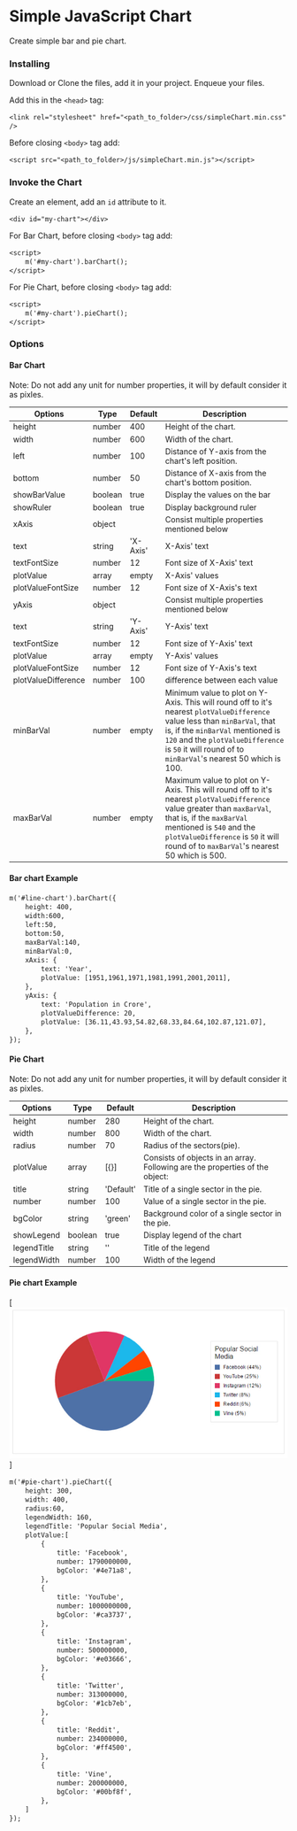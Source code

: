 # Simple JavaScript Chart
Create simple bar and pie chart.

### Installing
Download or Clone the files, add it in your project.
Enqueue your files.

Add this in the `<head>` tag:

```
<link rel="stylesheet" href="<path_to_folder>/css/simpleChart.min.css" />
```

Before closing `<body>` tag add:
```
<script src="<path_to_folder>/js/simpleChart.min.js"></script>
```

### Invoke the Chart
Create an element, add an `id` attribute to it.
```
<div id="my-chart"></div>
```

For Bar Chart, before closing `<body>` tag add:
```
<script>
	m('#my-chart').barChart();
</script>
```
For Pie Chart, before closing `<body>` tag add:
```
<script>
	m('#my-chart').pieChart();
</script>
```
### Options

#### Bar Chart
Note: Do not add any unit for number properties, it will by default consider it as pixles.

Options | Type | Default | Description
------ | ---- | ------- | -----------
height | number | 400 | Height of the chart.
width | number | 600 | Width of the chart.
left | number | 100 | Distance of Y-axis from the chart's left position.
bottom | number | 50 | Distance of X-axis from the chart's bottom position.
showBarValue | boolean | true | Display the values on the bar
showRuler | boolean | true | Display background ruler
xAxis | object | | Consist multiple properties mentioned below
text | string | 'X-Axis' | X-Axis' text
textFontSize | number | 12 | Font size of X-Axis' text
plotValue | array | empty | X-Axis' values
plotValueFontSize | number | 12 | Font size of X-Axis's text
yAxis | object | | Consist multiple properties mentioned below
text | string | 'Y-Axis' | Y-Axis' text
textFontSize | number | 12 | Font size of Y-Axis' text
plotValue | array | empty | Y-Axis' values
plotValueFontSize | number | 12 | Font size of Y-Axis's text
plotValueDifference | number | 100 | difference between each value
minBarVal | number | empty | Minimum value to plot on Y-Axis. This will round off to it's nearest `plotValueDifference` value less than `minBarVal`, that is, if the `minBarVal` mentioned is `120` and the `plotValueDifference` is `50` it will round of to `minBarVal`'s nearest 50 which is 100.
maxBarVal | number | empty | Maximum value to plot on Y-Axis. This will round off to it's nearest `plotValueDifference` value greater than `maxBarVal`, that is, if the `maxBarVal` mentioned is `540` and the `plotValueDifference` is `50` it will round of to `maxBarVal`'s nearest 50 which is 500.


#### Bar chart Example
```
m('#line-chart').barChart({
	height: 400,
	width:600,
	left:50,
	bottom:50,
	maxBarVal:140,
	minBarVal:0,
	xAxis: {
		text: 'Year',
		plotValue: [1951,1961,1971,1981,1991,2001,2011],
	},
	yAxis: {
		text: 'Population in Crore',
    	plotValueDifference: 20,
		plotValue: [36.11,43.93,54.82,68.33,84.64,102.87,121.07],
	},
});
```


#### Pie Chart
Note: Do not add any unit for number properties, it will by default consider it as pixles.

Options | Type | Default | Description
------ | ---- | ------- | -----------
height | number | 280 | Height of the chart.
width | number | 800 | Width of the chart.
radius | number | 70 | Radius of the sectors(pie).
plotValue | array | [{}] | Consists of objects in an array. Following are the properties of the object:
title | string | 'Default' | Title of a single sector in the pie.
number | number | 100 | Value of a single sector in the pie.
bgColor | string | 'green' | Background color of a single sector in the pie.
showLegend | boolean | true | Display legend of the chart
legendTitle | string | '' | Title of the legend
legendWidth | number | 100 | Width of the legend


#### Pie chart Example
[![PieChart](https://raw.githubusercontent.com/MalikaBanga/chart/screenshots/pie.jpg)]
```
m('#pie-chart').pieChart({
	height: 300,
	width: 400,
	radius:60,
	legendWidth: 160,
	legendTitle: 'Popular Social Media',
	plotValue:[
		{
			title: 'Facebook',
			number: 1790000000,
			bgColor: '#4e71a8',
		},
		{
			title: 'YouTube',
			number: 1000000000,
			bgColor: '#ca3737',
		},
		{
			title: 'Instagram',
			number: 500000000,
			bgColor: '#e03666',
		},
		{
			title: 'Twitter',
			number: 313000000,
			bgColor: '#1cb7eb',
		},
		{
			title: 'Reddit',
			number: 234000000,
			bgColor: '#ff4500',
		},
		{
			title: 'Vine',
			number: 200000000,
			bgColor: '#00bf8f',
		},
	]
});
```